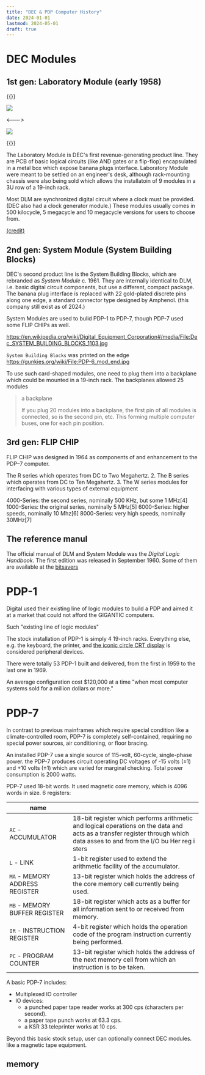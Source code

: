 ```yaml
---
title: "DEC & PDP Computer History"
date: 2024-01-01
lastmod: 2024-05-01
draft: true
---
```


DEC Modules
==============

## 1st gen: Laboratory Module (early 1958)

{{<columns>}}

![](./labmod_handbook.png)

<--->

![](./dec_labmod_3xxx_chassis_x2.jpg)

{{</columns>}}

The Laboratory Module is DEC's first revenue-generating product line.
They are PCB of basic logical circuits (like AND gates or a flip-flop) encapsulated in a metal box
which expose banana plugs interface.
Laboratory Module were meant to be settled on an engineer's desk,
although rack-mounting chassis were also being sold which allows 
the installatoin of 9 modules in a 3U row of a 19-inch rack.

Most DLM are synchronized digital circuit where a clock must be provided.
(DEC also had a clock generator module.) These modules usually 
comes in 500 kilocycle, 5 megacycle and 10 megacycle versions for users to choose from.



[(credit)](https://www.computerhistory.org/pdp-1/2c53b69782533335f57f15695321fa8b/)
## 2nd gen: System Module (System Building Blocks)

DEC's second product line is the System Building Blocks, which are rebranded as *System Module* c. 1961. They are internally identical to DLM, i.e. basic digital circuit components, but use a different, compact package. The banana plug interface is replaced with 22 gold-plated discrete pins along one edge, a standard connector type designed by Amphenol. (this company still exist as of 2024.)

System Modules are used to bulid PDP-1 to PDP-7, though PDP-7 used some FLIP CHIPs as well.


https://en.wikipedia.org/wiki/Digital_Equipment_Corporation#/media/File:Dec_SYSTEM_BUILDING_BLOCKS_1103.jpg

`System Building Blocks` was printed on the edge https://gunkies.org/wiki/File:PDP-6_mod_end.jpg

To use such card-shaped modules, one need to plug them into a backplane which could be mounted in a 19-inch rack.
The backplanes allowed 25 modules 

> a backplane
>
> If you plug 20 modules into a backplane, the first pin of all modules is connected, so is the second pin, etc.
> This forming multiple computer buses, one for each pin position.

## 3rd gen: FLIP CHIP

FLIP CHIP was designed in 1964 as components of and enhancement to the PDP–7 computer.

The R series which operates from DC to Two Megahertz.
2. The B series which operates from DC to Ten Megahertz.
3. The W series modules for interfacing with various types of external equipment

4000-Series: the second series, nominally 500 KHz, but some 1 MHz[4]
1000-Series: the original series, nominally 5 MHz[5]
6000-Series: higher speeds, nominally 10 Mhz[6]
8000-Series: very high speeds, nominally 30MHz[7]


## The reference manul

The official manual of DLM and System Module was the *Digital Logic Handbook*.
The first edition was released in September 1960.
Some of them are available at the [bitsavers](https://bitsavers.org/pdf/dec/handbooks/)


PDP-1
========

Digital used their existing line of logic modules to build a PDP
and aimed it at a market that could not afford the GIGANTIC computers.

Such "existing line of logic modules"

The stock installation of PDP-1 is simply 4 19-inch racks.
Everything else, e.g. the keyboard, the printer, and [the iconic circle CRT display](https://www.soemtron.org/pdp7optionslist.html#opt30) is considered peripheral devices.

There were totally 53 PDP-1 built and delivered, from the first in 1959 to the last one in 1969.

An average configuration cost $120,000 at a time "when most computer systems sold for a million dollars or more."

PDP-7
===========


In contrast to previous mainframes which require special condition like a climate-controlled room,
PDP-7 is completely self-contained, requiring no special power sources, air conditioning, or floor bracing. 

An installed PDP-7 use a single source of 115-volt, 60-cycle, single-phase power. 
the PDP-7 produces circuit operating DC voltages of -15 volts (±1) and +10 volts (±1) which are varied
for marginal checking. Total power consumption is 2000 watts.

PDP-7 used 18-bit words. It used magnetic core memory, which is 4096 words in size.
6 registers:

| name                            |                                                                                                                                                                               |
|---------------------------------|-------------------------------------------------------------------------------------------------------------------------------------------------------------------------------|
| `AC` -  ACCUMULATOR             | 18-bit register which performs arithmetic and logical operations on the data and acts as a transfer register through which data  asses to and from the I/O bu Her reg i sters |
| `L`  -  LINK                    | 1-bit register used to extend the arithmetic facility of the accumulator.                                                                                                     |
| `MA` -  MEMORY ADDRESS REGISTER | 13-bit register which holds the address of the core memory cell currently being used.                                                                                         |
| `MB` -  MEMORY BUFFER REGISTER  | 18-bit register which acts as a buffer for all information sent to or received from memory.                                                                                   |
| `IR` -  INSTRUCTION REGISTER    | 4-bit register which holds the operation code of the program instruction currently being performed.                                                                           |
| `PC` -  PROGRAM COUNTER         | 13-bit register which holds the address of the next memory cell from which an instruction is to be taken.                                                                     |

A basic PDP-7 includes:

- Multiplexed IO controller
- IO devices:
    - a punched paper tape reader works at 300 cps (characters per second).
    - a paper tape punch works at 63.3 cps.
    - a KSR 33 teleprinter works at 10 cps.

Beyond this basic stock setup, user can optionally connect DEC modules. like a magnetic tape equipment.

## memory

